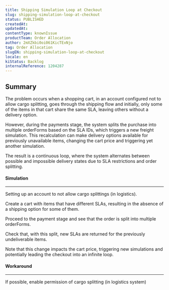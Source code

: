 ```yaml
---
title: Shipping Simulation Loop at Checkout
slug: shipping-simulation-loop-at-checkout
status: PUBLISHED
createdAt: 
updatedAt: 
contentType: knownIssue
productTeam: Order Allocation
author: 2mXZkbi0oi061KicTExNjo
tag: Order Allocation
slugEN: shipping-simulation-loop-at-checkout
locale: en
kiStatus: Backlog
internalReference: 1204287
---
```


## Summary


The problem occurs when a shopping cart, in an account configured not to allow cargo splitting, goes through the shipping flow and initially, only some of the items in that cart share the same SLA, leaving others without a delivery option.

However, during the payments stage, the system splits the purchase into multiple orderForms based on the SLA IDs, which triggers a new freight simulation. This recalculation can make delivery options available for previously unavailable items, changing the cart price and triggering yet another simulation.

The result is a continuous loop, where the system alternates between possible and impossible delivery states due to SLA restrictions and order splitting.


#### Simulation


** **
Setting up an account to not allow cargo splittings (in logistics).

Create a cart with items that have different SLAs, resulting in the absence of a shipping option for some of them.

Proceed to the payment stage and see that the order is split into multiple orderForms.

Check that, with this split, new SLAs are returned for the previously undeliverable items.

Note that this change impacts the cart price, triggering new simulations and potentially leading the checkout into an infinite loop.


#### Workaround


** **
If possible, enable permission of cargo splitting (in logistics system)



